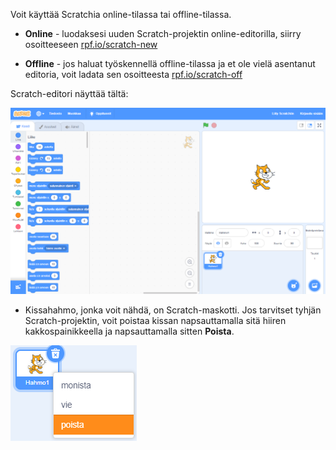 Voit käyttää Scratchia online-tilassa tai offline-tilassa.

+ **Online** - luodaksesi uuden Scratch-projektin online-editorilla, siirry osoitteeseen <a href="http://rpf.io/scratch-new" target="_blank">rpf.io/scratch-new</a>

+ **Offline** - jos haluat työskennellä offline-tilassa ja et ole vielä asentanut editoria, voit ladata sen osoitteesta <a href="http://rpf.io/scratch-off" target="_blank">rpf.io/scratch-off</a>

Scratch-editori näyttää tältä:

![ruutukaappaus](images/scratch-editor.png)

+ Kissahahmo, jonka voit nähdä, on Scratch-maskotti. Jos tarvitset tyhjän Scratch-projektin, voit poistaa kissan napsauttamalla sitä hiiren kakkospainikkeella ja napsauttamalla sitten **Poista**.

![ruutukaappaus](images/delete.png)